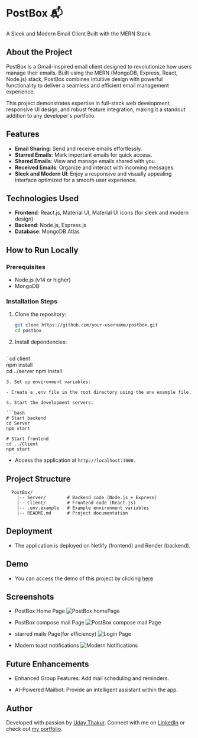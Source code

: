 # PostBox 📬  
A Sleek and Modern Email Client Built with the MERN Stack  

## About the Project  

PostBox is a Gmail-inspired email client designed to revolutionize how users manage their emails. Built using the MERN (MongoDB, Express, React, Node.js) stack, PostBox combines intuitive design with powerful functionality to deliver a seamless and efficient email management experience.  

This project demonstrates expertise in full-stack web development, responsive UI design, and robust feature integration, making it a standout addition to any developer's portfolio.  

## Features  

- **Email Sharing**: Send and receive emails effortlessly.  
- **Starred Emails**: Mark important emails for quick access.  
- **Shared Emails**: View and manage emails shared with you.  
- **Received Emails**: Organize and interact with incoming messages.  
- **Sleek and Modern UI**: Enjoy a responsive and visually appealing interface optimized for a smooth user experience.  

## Technologies Used  

- **Frontend**: React.js, Material UI, Material UI icons (for sleek and modern design)  
- **Backend**: Node.js, Express.js  
- **Database**: MongoDB Atlas  

## How to Run Locally  

### Prerequisites  
- Node.js (v14 or higher)  
- MongoDB  

### Installation Steps  
1. Clone the repository:  
   ```bash  
   git clone https://github.com/your-username/postbox.git  
   cd postbox  
   ```
2. Install dependencies:
   ```bash   
`  cd client  
   npm install  
   cd ../server
   npm install  
   ```
3. Set up environment variables:

- Create a .env file in the root directory using the env example file.

4. Start the development servers:
  
  ```bash
  # Start backend
  cd Server
  npm start

  # Start frontend
  cd ../Client
  npm start
```

- Access the application at `http://localhost:3000.`

## Project Structure

```
  PostBox/
    |-- Server/        # Backend code (Node.js + Express)
    |-- Client/        # Frontend code (React.js)
    |-- .env.example   # Example environment variables
    |-- README.md      # Project documentation
```

## Deployment

- The application is deployed on Netlify (frontend) and Render (backend).

## Demo

- You can access the demo of this project by clicking [here](https://talkifyin.netlify.app//)

## Screenshots

- PostBox Home Page
  ![PostBox homePage](https://i.imghippo.com/files/cZ8759aXM.png)

- PostBox compose mail Page
  ![PostBox compose mail Page](https://i.imghippo.com/files/Lw1880S.png)

- starred mails Page(for efficiency)
  ![Login Page](https://i.imghippo.com/files/Xvzo6014IM.png)

- Modern toast notifications
  ![Modern Notifications](https://i.imghippo.com/files/vXG5205tdo.png)

## Future Enhancements

- Enhanced Group Features: Add mail scheduling and reminders.

- AI-Powered Mailbot: Provide an intelligent assistant within the app.

## Author

Developed with passion by [Uday Thakur](https://github.com/thaku7469 "Github Link"). Connect with me on [LinkedIn](https://www.linkedin.com/in/uday-thakur-7a835620a) or check out [my portfolio](https://www.linkedin.com/in/uday-thakur-7a835620a).
